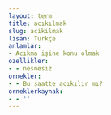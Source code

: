 ```yaml
---
layout: term
title: acıkılmak
slug: acikilmak
lisan: Türkçe
anlamlar:
- Acıkma işine konu olmak
ozellikler:
- - nesnesiz
ornekler:
- - Bu saatte acıkılır mı?
orneklerkaynak:
- - ''
---
```

